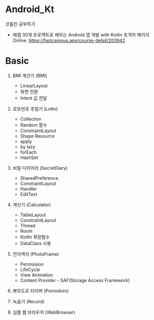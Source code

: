 # Android_Kt
코틀린 공부하기

- 패캠 30개 프로젝트로 배우는 Android 앱 개발 with Kotlin 초격차 패키지 Online.
  https://fastcampus.app/course-detail/203942

# Basic
  1. BMI 계산기 (BMI)
     * LinearLayout
     * 화면 전환
     * Intent 값 전달
    
  2. 로또번호 추첨기 (Lotto)
     * Collection
     * Random 함수
     * ConstraintLayout
     * Shape Resource
     * apply
     * by lazy
     * forEach
     * HashSet
  
  3. 비밀 다이어리 (SecretDiary)
     * SharedPreference
     * ConstraintLayout
     * Handler
     * EditText
  
  4. 계산기 (Calculator)
     * TableLayout
     * ConstraintLayout
     * Thread
     * Room
     * Kotlin 확장함수
     * DataClass 사용

  5. 전자액자 (PhotoFrame)
     * Permission
     * LifeCycle
     * View Animation
     * Content Provider
	- SAF(Storage Access Framework)

  6. 뽀모도로 타이머 (Pomodoro)
  7. 녹음기 (Record)
  8. 심플 웹 브라우저 (WebBrowser)